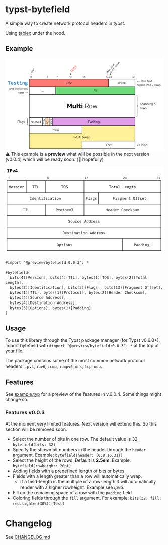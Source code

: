 # typst-bytefield 

A simple way to create network protocol headers in typst.

Using [tablex](https://github.com/PgBiel/typst-tablex) under the hood.


## Example

![random colored bytefield example](bytefield_example.png)
⚠️ This example is a **preview** what will be possible in the next version (v0.0.4) which will be ready soon. (🤞 hopefully)

![ipv4 example](ipv4-example.png)

```typst
#import "@preview/bytefield:0.0.3": *

#bytefield(
  bits(4)[Version], bits(4)[TTL], bytes(1)[TOS], bytes(2)[Total Length],
  bytes(2)[Identification], bits(3)[Flags], bits(13)[Fragment Offset],
  bytes(1)[TTL], bytes(1)[Protocol], bytes(2)[Header Checksum],
  bytes(4)[Source Address],
  bytes(4)[Destination Address],
  bytes(3)[Options], bytes(1)[Padding]
)
```

## Usage

To use this library through the Typst package manager (for Typst v0.6.0+), import bytefield with `#import "@preview/bytefield:0.0.3": *` at the top of your file.

The package contains some of the most common network protocol headers: `ipv4`, `ipv6`, `icmp`, `icmpv6`, `dns`, `tcp`, `udp`.

## Features

See [example.typ](example.typ) for a preview of the features in v.0.0.4. Some things might change so.

### Features v0.0.3 
At the moment very limited features. Next version will extend this. So this section will be removed soon.

- Select the number of bits in one row. The default value is 32. `bytefield(bits: 32)`
- Specify the shown bit numbers in the header through the `header` argument. Example: `bytefield(header: (0,8,16,31))` 
- Select the height of the rows. Default is **2.5em**. Example: `bytefield(rowheight: 20pt)`  
- Adding fields with a predefined length of bits or bytes. 
- Fields with a length greater than a row will automatically wrap. 
  - If a field-length is the multiple of a row-length it will automatically render with a higher rowheight. Example see *Ipv6*. 
- Fill up the remaining space of a row with the `padding` field.
- Coloring fields through the `fill` argument. For example: `bits(32, fill: red.lighten(30%))[Test]` 


# Changelog

See [CHANGELOG.md](CHANGELOG.md)